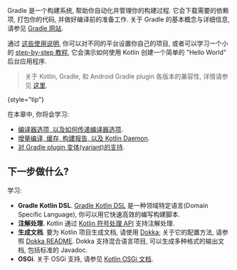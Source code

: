[//]: # (title: Gradle)

Gradle 是一个构建系统, 帮助你自动化并管理你的构建过程. 它会下载需要的依赖项, 打包你的代码, 并做好编译前的准备工作.
关于 Gradle 的基本概念与详细信息, 请参见 [Gradle 网站](https://docs.gradle.org/current/userguide/userguide.html).

通过 [这些使用说明](gradle-configure-project.md), 你可以对不同的平台设置你自己的项目,
或者可以学习一个小的 [step-by-step 教程](get-started-with-jvm-gradle-project.md),
它会演示如何使用 Kotlin 创建一个简单的 "Hello World" 后台应用程序.

> 关于 Kotlin, Gradle, 和 Android Gradle plugin 各版本的兼容性, 详情请参见 [这里](gradle-configure-project.md#apply-the-plugin).
>
{style="tip"}

在本章中, 你将会学习:
* [编译器选项, 以及如何传递编译器选项](gradle-compiler-options.md).
* [增量编译, 缓存, 构建报告, 以及 Kotlin Daemon](gradle-compilation-and-caches.md).
* [对 Gradle plugin 变体(variant)的支持](gradle-plugin-variants.md).

## 下一步做什么?

学习:
* **Gradle Kotlin DSL**.
  [Gradle Kotlin DSL](https://docs.gradle.org/current/userguide/kotlin_dsl.html)
  是一种领域特定语言(Domain Specific Language), 你可以用它快速高效的编写构建脚本.
* **注解处理**.
  Kotlin 通过 [Kotlin 符号处理 API](ksp-reference.md) 支持注解处理.
* **生成文档**.
  要为 Kotlin 项目生成文档, 请使用 [Dokka](https://github.com/Kotlin/dokka);
  关于它的配置方法, 请参照 [Dokka README](https://github.com/Kotlin/dokka/blob/master/README.md#using-the-gradle-plugin).
  Dokka 支持混合语言项目, 可以生成多种格式的输出文档, 包括标准的 Javadoc.
* **OSGi**.
  关于 OSGi 支持, 请参见 [Kotlin OSGi 文档](kotlin-osgi.md).
